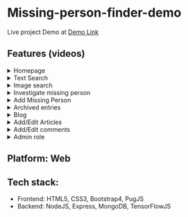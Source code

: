 # Missing-person-finder-demo
Live project Demo at [Demo Link](https://missing-person-finder-tveq.onrender.com)


## Features (videos)

<details>
 <summary>Homepage</summary>
  - recent missing people <br/>
  - recent posted articles
  
  https://user-images.githubusercontent.com/34101864/191342893-8c63700b-3a7b-4cba-a2d6-bc0af3ef723e.mov
 
</details>

<details>
 <summary>Text Search</summary>
  find missing person by name, country, gender & age range
  
  https://user-images.githubusercontent.com/34101864/191343182-05bc4975-8968-4b00-bb68-68dc353ff27f.mov
 
</details>


<details>
 <summary>Image search</summary>
  find missing person by face
  
  https://user-images.githubusercontent.com/34101864/191418057-b4add213-a118-44b2-921d-ed743c3824ec.mov
 
</details>


<details>
 <summary>Investigate missing person</summary>
  check details of missing person found through image or texxt search
  
  https://user-images.githubusercontent.com/34101864/191418242-f033d73a-1a1f-4985-add9-5a8a30fe1b95.mov
 
</details>

<details>
 <summary>Add Missing Person</summary>
  add details of missing person along with picture to let people help you find him/her
  
  https://user-images.githubusercontent.com/34101864/191418356-f9986f94-e8a5-46ad-bf5c-3e80b5e83ae7.mov
 
</details>

<details>
 <summary>Archived entries</summary>
  check list of people later found through the system
  
  
 https://user-images.githubusercontent.com/34101864/191418559-d407e305-d964-4f97-a176-4d58bf34bced.mov
 
</details>




<details>
 <summary>Blog</summary>
  read, comment articles in blog section
  
  
 https://user-images.githubusercontent.com/34101864/191418458-b4fa73d7-d07b-4077-bdfd-53616e733838.mov
 
</details>

<details>
 <summary>Add/Edit Articles</summary>
  add new article, edit already written, or comment on other people's articles
  
  
 https://user-images.githubusercontent.com/34101864/191418661-4063d108-b41b-4d0b-bf0f-2b4e9ba95116.mov
 
</details>

<details>
 <summary>Add/Edit comments</summary>
  registered users can comment on others people articles, edit their comments or delete them
</details>

<details>
 <summary>Admin role</summary>
  A top level admin role to control the content the system, admin can delete anyone article, comment if find them inappropirate
</details>



## Platform: Web

## Tech stack: 
 - Frontend: HTML5, CSS3, Bootstrap4, PugJS
 - Backend: NodeJS, Express, MongoDB, TensorFlowJS
  
